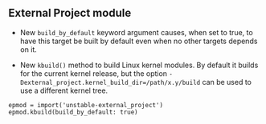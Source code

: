 ## External Project module

- New `build_by_default` keyword argument causes, when set to true, to have this
  target be built by default even when no other targets depends on it.

- New `kbuild()` method to build Linux kernel modules. By default it builds
  for the current kernel release, but the option
  `-Dexternal_project.kernel_build_dir=/path/x.y/build` can be used to use a
  different kernel tree.
```
epmod = import('unstable-external_project')
epmod.kbuild(build_by_default: true)
```
